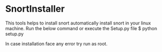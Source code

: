 # SnortInstaller
This tools helps to install snort automatically install snort in your linux machine.
Run the below command or execute the Setup.py file
$ python setup.py

In case installation face any error try run as root.
